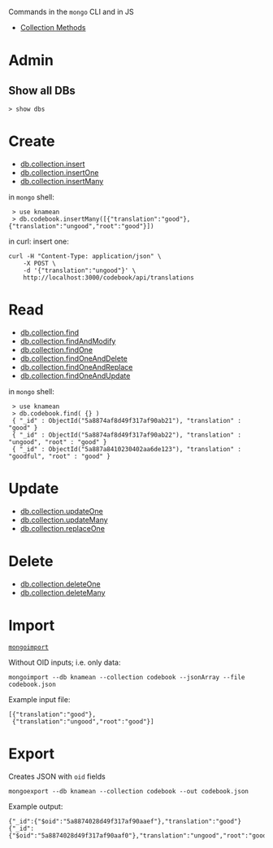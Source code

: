 Commands in the `mongo` CLI and in JS

- [Collection Methods](https://docs.mongodb.com/manual/reference/method/js-collection/)

# Admin

## Show all DBs

    > show dbs

# Create

- [db.collection.insert](https://docs.mongodb.com/manual/reference/method/db.collection.insert/)
- [db.collection.insertOne](https://docs.mongodb.com/manual/reference/method/db.collection.insertOne/)
- [db.collection.insertMany](https://docs.mongodb.com/manual/reference/method/db.collection.insertMany/)

in `mongo` shell:

     > use knamean
     > db.codebook.insertMany([{"translation":"good"}, {"translation":"ungood","root":"good"}])

in curl: insert one:

    curl -H "Content-Type: application/json" \ 
        -X POST \ 
        -d '{"translation":"ungood"}' \
        http://localhost:3000/codebook/api/translations


# Read

- [db.collection.find](https://docs.mongodb.com/manual/reference/method/db.collection.find/)
- [db.collection.findAndModify](https://docs.mongodb.com/manual/reference/method/db.collection.findAndModify/)
- [db.collection.findOne](https://docs.mongodb.com/manual/reference/method/db.collection.findOne/)
- [db.collection.findOneAndDelete](https://docs.mongodb.com/manual/reference/method/db.collection.findOneAndDelete/)
- [db.collection.findOneAndReplace](https://docs.mongodb.com/manual/reference/method/db.collection.findAndReplace/)
- [db.collection.findOneAndUpdate](https://docs.mongodb.com/manual/reference/method/db.collection.findAndUpdate/)

in `mongo` shell:

     > use knamean
     > db.codebook.find( {} )
     { "_id" : ObjectId("5a8874af8d49f317af90ab21"), "translation" : "good" }
     { "_id" : ObjectId("5a8874af8d49f317af90ab22"), "translation" : "ungood", "root" : "good" }
     { "_id" : ObjectId("5a887a8410230402aa6de123"), "translation" : "goodful", "root" : "good" }

# Update

- [db.collection.updateOne](https://docs.mongodb.com/manual/reference/method/db.collection.updateOne)
- [db.collection.updateMany](https://docs.mongodb.com/manual/reference/method/db.collection.updateMany)
- [db.collection.replaceOne](https://docs.mongodb.com/manual/reference/method/db.collection.replaceOne)

# Delete

- [db.collection.deleteOne](https://docs.mongodb.com/manual/reference/method/db.collection.deleteOne)
- [db.collection.deleteMany](https://docs.mongodb.com/manual/reference/method/db.collection.deleteMany)

# Import

[`mongoimport`](https://docs.mongodb.com/manual/reference/program/mongoimport/)

Without OID inputs; i.e. only data:

    mongoimport --db knamean --collection codebook --jsonArray --file codebook.json

Example input file:

    [{"translation":"good"},
     {"translation":"ungood","root":"good"}]

# Export

Creates JSON with `oid` fields

    mongoexport --db knamean --collection codebook --out codebook.json
    
Example output:

    {"_id":{"$oid":"5a8874028d49f317af90aaef"},"translation":"good"}
    {"_id":{"$oid":"5a8874028d49f317af90aaf0"},"translation":"ungood","root":"good"}
